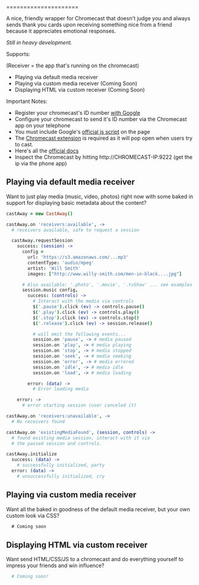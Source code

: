 
=====================

A nice, friendly wrapper for Chromecast that doesn't judge you and always sends thank you cards upon receiving something nice from a friend because it appreciates emotional responses.

_Still in heavy development._

Supports:

(Receiver = the app that's running on the chromecast)

* Playing via default media receiver
* Playing via custom media receiver (Coming Soon)
* Displaying HTML via custom receiver (Coming Soon)

Important Notes:

* Register your chromecast's ID number [with Google](https://developers.google.com/cast/docs/registration#RegisterDevice)
* Configure your chromecast to send it's ID number via the Chromecast app on your telephone
* You must include Google's [official js script](https://www.gstatic.com/cv/js/sender/v1/cast_sender.js) on the page
* The [Chromecast extension](https://chrome.google.com/webstore/detail/google-cast/boadgeojelhgndaghljhdicfkmllpafd?hl=en) is required as it will pop open when users try to cast.
* Here's all the [official docs](https://developers.google.com/cast/docs/developers)
* Inspect the Chromecast by hitting http://CHROMECAST-IP:9222 (get the ip via the phone app)

Playing via default media receiver
------------------------

Want to just play media (music, video, photos) right now with some baked in support for displaying basic metadata about the content?

```coffee
castAway = new CastAway()

castAway.on 'receivers:available', ->
  # receivers available, safe to request a session

  castAway.requestSession
    success: (session) ->
      config =
        url: 'https://s3.amazonaws.com/...mp3'
        contentType: 'audio/mpeg'
        artist: 'Will Smith'
        images: ["http://www.willy-smith.com/men-in-black....jpg"]

      # Also available: '.photo', '.movie', '.tvShow' ... see examples
      session.music config,
        success: (controls) ->
          # Interact with the media via controls
          $('.pause').click (ev) -> controls.pause()
          $('.play').click (ev) -> controls.play()
          $('.stop').click (ev) -> controls.stop()
          $('.release').click (ev) -> session.release()

          # will emit the following events...
          session.on 'pause', -> # media paused
          session.on 'play', -> # media playing
          session.on 'stop', -> # media stopped
          session.on 'seek', -> # media seeking
          session.on 'error', -> # media errored
          session.on 'idle', -> # media idle
          session.on 'load', -> # media loading

        error: (data) ->
          # Error loading media

    error: ->
      # error starting session (user canceled it)

castAway.on 'receivers:unavailable', ->
  # No receivers found

castAway.on 'existingMediaFound', (session, controls) ->
  # found existing media session, interact with it via
  # the passed session and controls.

castAway.initialize
  success: (data) ->
    # successfully initialized, party
  error: (data) ->
    # unsuccessfully initialized, cry
```

Playing via custom media receiver
------------------------

Want all the baked in goodness of the default media receiver, but your own custom look via CSS?

```js
  # Coming soon
```

Displaying HTML via custom receiver
------------------------

Want send HTML/CSS/JS to a chromecast and do everything yourself to impress your friends and win influence?

```coffee
  # Coming soon!
```
